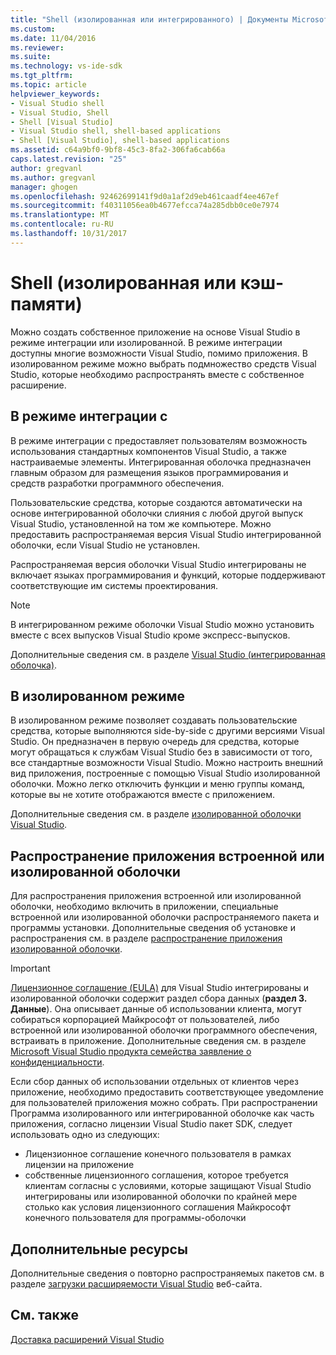 ```yaml
---
title: "Shell (изолированная или интегрированного) | Документы Microsoft"
ms.custom: 
ms.date: 11/04/2016
ms.reviewer: 
ms.suite: 
ms.technology: vs-ide-sdk
ms.tgt_pltfrm: 
ms.topic: article
helpviewer_keywords:
- Visual Studio shell
- Visual Studio, Shell
- Shell [Visual Studio]
- Visual Studio shell, shell-based applications
- Shell [Visual Studio], shell-based applications
ms.assetid: c64a9bf0-9bf8-45c3-8fa2-306fa6cab66a
caps.latest.revision: "25"
author: gregvanl
ms.author: gregvanl
manager: ghogen
ms.openlocfilehash: 92462699141f9d0a1af2d9eb461caadf4ee467ef
ms.sourcegitcommit: f40311056ea0b4677efcca74a285dbb0ce0e7974
ms.translationtype: MT
ms.contentlocale: ru-RU
ms.lasthandoff: 10/31/2017
---
```

# <a name="shell-isolated-or-integrated"></a>Shell (изолированная или кэш-памяти)
Можно создать собственное приложение на основе Visual Studio в режиме интеграции или изолированной. В режиме интеграции доступны многие возможности Visual Studio, помимо приложения. В изолированном режиме можно выбрать подмножество средств Visual Studio, которые необходимо распространять вместе с собственное расширение.  
  
## <a name="integrated-mode"></a>В режиме интеграции с  
 В режиме интеграции с предоставляет пользователям возможность использования стандартных компонентов Visual Studio, а также настраиваемые элементы. Интегрированная оболочка предназначен главным образом для размещения языков программирования и средств разработки программного обеспечения.  
  
 Пользовательские средства, которые создаются автоматически на основе интегрированной оболочки слияния с любой другой выпуск Visual Studio, установленной на том же компьютере. Можно предоставить распространяемая версия Visual Studio интегрированной оболочки, если Visual Studio не установлен.  
  
 Распространяемая версия оболочки Visual Studio интегрированы не включает языках программирования и функций, которые поддерживают соответствующие им системы проектирования.  
  
> [!NOTE]
>  В интегрированном режиме оболочки Visual Studio можно установить вместе с всех выпусков Visual Studio кроме экспресс-выпусков.  
  
 Дополнительные сведения см. в разделе [Visual Studio (интегрированная оболочка)](visual-studio-shell-integrated.md).  
  
## <a name="isolated-mode"></a>В изолированном режиме  
 В изолированном режиме позволяет создавать пользовательские средства, которые выполняются side-by-side с другими версиями Visual Studio. Он предназначен в первую очередь для средства, которые могут обращаться к службам Visual Studio без в зависимости от того, все стандартные возможности Visual Studio. Можно настроить внешний вид приложения, построенные с помощью Visual Studio изолированной оболочки. Можно легко отключить функции и меню группы команд, которые вы не хотите отображаются вместе с приложением.  
  
 Дополнительные сведения см. в разделе [изолированной оболочки Visual Studio](visual-studio-isolated-shell.md).  
  
## <a name="distributing-your-integrated-or-isolated-shell-application"></a>Распространение приложения встроенной или изолированной оболочки  
 Для распространения приложения встроенной или изолированной оболочки, необходимо включить в приложении, специальные встроенной или изолированной оболочки распространяемого пакета и программы установки. Дополнительные сведения об установке и распространения см. в разделе [распространение приложения изолированной оболочки](distributing-isolated-shell-applications.md).  
  
> [!IMPORTANT]
>  [Лицензионное соглашение (EULA)](https://www.visualstudio.com/en-us/support/legal/mt171552) для Visual Studio интегрированы и изолированной оболочки содержит раздел сбора данных (**раздел 3. Данные**).  Она описывает данные об использовании клиента, могут собираться корпорацией Майкрософт от пользователей, либо встроенной или изолированной оболочки программного обеспечения, встраивать в приложение. Дополнительные сведения см. в разделе [Microsoft Visual Studio продукта семейства заявление о конфиденциальности](https://www.visualstudio.com/en-us/dn948229).  
>   
>  Если сбор данных об использовании отдельных от клиентов через приложение, необходимо предоставить соответствующее уведомление для пользователей приложения можно собрать.  При распространении Программа изолированного или интегрированной оболочке как часть приложения, согласно лицензии Visual Studio пакет SDK, следует использовать одно из следующих:  
>   
>  -   Лицензионное соглашение конечного пользователя в рамках лицензии на приложение  
> -   собственные лицензионного соглашения, которое требуется клиентам согласны с условиями, которые защищают Visual Studio интегрированы или изолированной оболочки по крайней мере столько как условия лицензионного соглашения Майкрософт конечного пользователя для программы-оболочки  
  
## <a name="additional-resources"></a>Дополнительные ресурсы  
 Дополнительные сведения о повторно распространяемых пакетов см. в разделе [загрузки расширяемости Visual Studio](http://go.microsoft.com/fwlink/?LinkID=119298) веб-сайта.  
  
## <a name="see-also"></a>См. также  
 [Доставка расширений Visual Studio](../shipping-visual-studio-extensions.md)